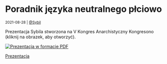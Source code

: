 # Poradnik języka neutralnego płciowo

<small>2021-08-28 | [@Sybil](/@Sybil)</small>

Prezentacja Sybila stworzona na V Kongres Anarchistyczny Kongresono (kliknij na obrazek, aby otworzyć).

<p>
    <a href="/docs/Poradnik języka neutralnego płciowo.pdf" target="_blank">
        <img src="/img-local/blog/poradnik-języka-neutralnego-płciowo.png" class="hero" alt="Prezentacja w formacie PDF"/>
    </a>
</p>

<p>
    <a href="/docs/Poradnik języka neutralnego płciowo.pdf" target="_blank" class="btn btn-primary d-block">
        <span class="fal fa-file-pdf"></span>
        Prezentacja
    </a>
</p>
